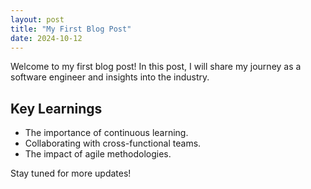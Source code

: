 ```yaml
---
layout: post
title: "My First Blog Post"
date: 2024-10-12
---
```


Welcome to my first blog post! In this post, I will share my journey as a software engineer and insights into the industry.

## Key Learnings
- The importance of continuous learning.
- Collaborating with cross-functional teams.
- The impact of agile methodologies.

Stay tuned for more updates!
